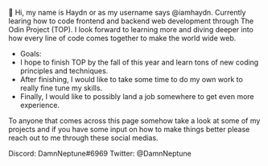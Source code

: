 👋 Hi, my name is Haydn or as my username says @iamhaydn.
Currently learing how to code frontend and backend web development through The Odin Project (TOP). I look forward to learning more and diving deeper 
into how every line of code comes together to make the world wide web.


- Goals:
- I hope to finish TOP by the fall of this year and learn tons of new coding principles and techniques.
- After finishing, I would like to take some time to do my own work to really fine tune my skills.
- Finally, I would like to possibly land a job somewhere to get even more experience.

To anyone that comes across this page somehow take a look at some of my projects and if you have some input on how to make things better please reach out 
to me through these social medias.

Discord: DamnNeptune#6969
Twitter: @DamnNeptune

